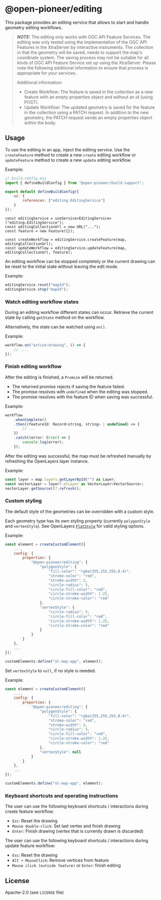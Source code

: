 # @open-pioneer/editing

This package provides an editing service that allows to start and handle geometry editing workflows.

> **_NOTE:_** The editing only works with OGC API Feature Services. The editing was only tested using
> the implementation of the OGC API Features in the XtraServer by interactive instruments.
> The collection in that the geometry will be saved, needs to support the map's coordinate system.
> The saving process may not be suitable for all kinds of OGC API Feature Service set up using the XtraServer.
> Please note the following additional information to ensure that process is appropriate for your services.
>
> Additional information:
>
> - Create Workflow: The feature is saved in the collection as a new feature with an empty properties
>   object and without an id (using POST).
> - Update Workflow: The updated geometry is saved for the feature in the collection using a PATCH request.
>   In addition to the new geometry, the PATCH request sends an empty properties object within the body.

## Usage

To use the editing in an app, inject the editing service. Use the `createFeature` method to create a new `create` editing workflow or `updateFeature` method to create a new `update` editing workflow.

Example:

```js
// build.config.mjs
import { defineBuildConfig } from "@open-pioneer/build-support";

export default defineBuildConfig({
    ui: {
        references: ["editing.EditingService"]
    }
});
```

```tsx
const editingService = useService<EditingService>("editing.EditingService");
const editingCollectionUrl = new URL("...");
const feature = new Feature({});

const createWorkflow = editingService.createFeature(map, editingCollectionUrl);
const updateWorkflow = editingService.updateFeature(map, editingCollectionUrl, feature);
```

An editing workflow can be stopped completely or the current drawing can be reset to the initial state without leaving the edit mode.

Example:

```js
editingService.reset("mapId");
editingService.stop("mapId");
```

### Watch editing workflow states

During an editing workflow different states can occur. Retrieve the current state by calling `getState` method on the workflow.

Alternatively, the state can be watched using `on()`.

Example:

```js
workflow.on("active:drawing", () => {
    // ....
});
```

### Finish editing workflow

After the editing is finished, a `Promise` will be returned.

- The returned promise rejects if saving the feature failed.
- The promise resolves with `undefined` when the editing was stopped.
- The promise resolves with the feature ID when saving was successful.

Example:

```js
workflow
    .whenComplete()
    .then((featureId: Record<string, string> | undefined) => {
        // ...
    })
    .catch((error: Error) => {
        console.log(error);
    });
```

After the editing was successful, the map must be refreshed manually by refreshing the OpenLayers layer instance.

Example:

```ts
const layer = map.layers.getLayerById("") as Layer;
const vectorLayer = layer?.olLayer as VectorLayer<VectorSource>;
vectorLayer.getSource()?.refresh();
```

### Custom styling

The default style of the geometries can be overridden with a custom style.

Each geometry type has its own styling property (currently `polygonStyle` and `vertexStyle`). See OpenLayers [`FlatStyle`](https://openlayers.org/en/latest/apidoc/module-ol_style_flat.html#~FlatStyle) for valid styling options.

Example:

```js
const element = createCustomElement({
    ...,
    config: {
        properties: {
            "@open-pioneer/editing": {
                "polygonStyle": {
                    "fill-color": "rgba(255,255,255,0.4)",
                    "stroke-color": "red",
                    "stroke-width": 2,
                    "circle-radius": 5,
                    "circle-fill-color": "red",
                    "circle-stroke-width": 1.25,
                    "circle-stroke-color": "red"
                },
                "vertexStyle": {
                    "circle-radius": 5,
                    "circle-fill-color": "red",
                    "circle-stroke-width": 1.25,
                    "circle-stroke-color": "red"
                }
            }
        }
    },
    ...
});

customElements.define("ol-map-app", element);
```

Set `vertexStyle` to `null`, if no style is needed.

Example:

```js
const element = createCustomElement({
    ...,
    config: {
        properties: {
            "@open-pioneer/editing": {
                "polygonStyle": {
                    "fill-color": "rgba(255,255,255,0.4)",
                    "stroke-color": "red",
                    "stroke-width": 2,
                    "circle-radius": 5,
                    "circle-fill-color": "red",
                    "circle-stroke-width": 1.25,
                    "circle-stroke-color": "red"
                },
                "vertexStyle": null
            }
        }
    },
    ...
});

customElements.define("ol-map-app", element);
```

### Keyboard shortcuts and operating instructions

The user can use the following keyboard shortcuts / interactions during create feature workflow:

- `Esc`: Reset the drawing
- `Mouse double-click`: Set last vertex and finish drawing
- `Enter`: Finish drawing (vertex that is currently drawn is discarded)

The user can use the following keyboard shortcuts / interactions during update feature workflow:

- `Esc`: Reset the drawing
- `Alt + MouseClick`: Remove vertices from feature
- `Mouse click (outside feature)` or `Enter`: finish editing

## License

Apache-2.0 (see `LICENSE` file)
